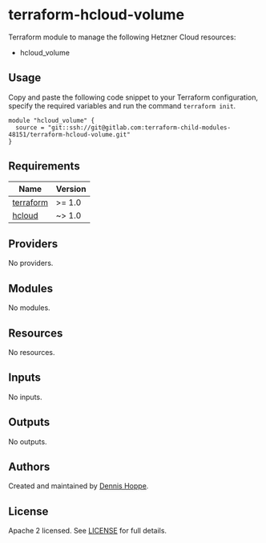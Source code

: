 # terraform-hcloud-volume

Terraform module to manage the following Hetzner Cloud resources:

* hcloud_volume

## Usage

Copy and paste the following code snippet to your Terraform configuration,
specify the required variables and run the command `terraform init`.

```hcl
module "hcloud_volume" {
  source = "git::ssh://git@gitlab.com:terraform-child-modules-48151/terraform-hcloud-volume.git"
}

```

<!-- BEGIN_TF_DOCS -->
## Requirements

| Name | Version |
|------|---------|
| <a name="requirement_terraform"></a> [terraform](#requirement\_terraform) | >= 1.0 |
| <a name="requirement_hcloud"></a> [hcloud](#requirement\_hcloud) | ~> 1.0 |

## Providers

No providers.

## Modules

No modules.

## Resources

No resources.

## Inputs

No inputs.

## Outputs

No outputs.
<!-- END_TF_DOCS -->

## Authors

Created and maintained by [Dennis Hoppe](https://gitlab.com/dhoppeIT).

## License

Apache 2 licensed. See [LICENSE](LICENSE) for full details.
